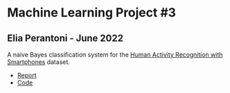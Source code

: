 # Machine Learning Project #3
## Elia Perantoni - June 2022

A naive Bayes classification system for the [Human Activity Recognition with Smartphones](https://www.kaggle.com/datasets/uciml/human-activity-recognition-with-smartphones) dataset.

- [Report](report/out/report.pdf)
- [Code](main.ipynb)
